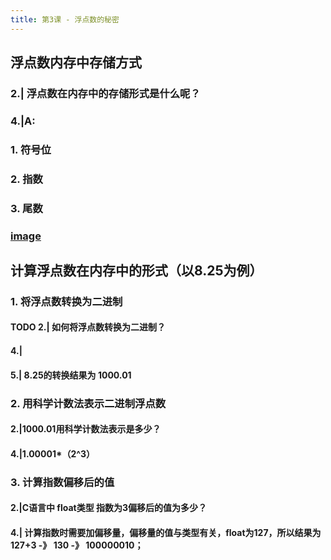 ```yaml
---
title: 第3课 - 浮点数的秘密
---
```


## 浮点数内存中存储方式
### 2.| 浮点数在内存中的存储形式是什么呢？
### 4.|A:
### 1. 符号位
### 2. 指数
### 3. 尾数
### [image](http://tuchuang.lifeupnote.com/blog/20201002/F5IYW5MumJqs.png?imageslim)
## 计算浮点数在内存中的形式（以8.25为例）
### 1. 将浮点数转换为二进制
#### TODO 2.| 如何将浮点数转换为二进制？
#### 4.|
#### 5.| 8.25的转换结果为 1000.01
### 2. 用科学计数法表示二进制浮点数
#### 2.|1000.01用科学计数法表示是多少？
#### 4.|1.00001*（2^3）
### 3. 计算指数偏移后的值
#### 2.|C语言中 float类型 指数为3偏移后的值为多少？
#### 4.| 计算指数时需要加偏移量，偏移量的值与类型有关，float为127，所以结果为127+3 -》 130 -》 100000010；
